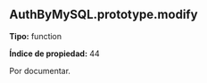 ## AuthByMySQL.prototype.modify

**Tipo:** function

**Índice de propiedad:** 44

Por documentar.




